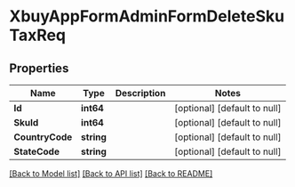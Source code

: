 # XbuyAppFormAdminFormDeleteSkuTaxReq

## Properties
Name | Type | Description | Notes
------------ | ------------- | ------------- | -------------
**Id** | **int64** |  | [optional] [default to null]
**SkuId** | **int64** |  | [optional] [default to null]
**CountryCode** | **string** |  | [optional] [default to null]
**StateCode** | **string** |  | [optional] [default to null]

[[Back to Model list]](../README.md#documentation-for-models) [[Back to API list]](../README.md#documentation-for-api-endpoints) [[Back to README]](../README.md)

